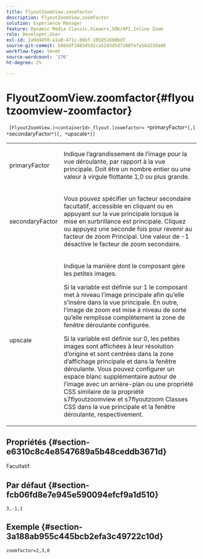 ```yaml
---
title: FlyoutZoomView.zoomfactor
description: FlyoutZoomView.zoomfactor
solution: Experience Manager
feature: Dynamic Media Classic,Viewers,SDK/API,Inline Zoom
role: Developer,User
exl-id: 2a9d4450-a1a0-471c-86bf-105d516b0bd7
source-git-commit: 50dddf148345d2ca5243d5d7108fefa56d23dad6
workflow-type: tm+mt
source-wordcount: '176'
ht-degree: 2%

---
```


# FlyoutZoomView.zoomfactor{#flyoutzoomview-zoomfactor}

` [FlyoutZoomView.|<containerId>_flyout.]zoomfactor= *`primaryFactor`*[,[ *`secondaryFactor`*][, *`upscale`*]]`

<table id="table_9B98C97485DD4DEB8A6ECBCE8DF6B886"> 
 <tbody> 
  <tr> 
   <td colname="col1"> <p> <span class="codeph"> <span class="varname"> primaryFactor</span> </span> </p> </td> 
   <td colname="col2"> <p> Indique l’agrandissement de l’image pour la vue déroulante, par rapport à la vue principale. Doit être un nombre entier ou une valeur à virgule flottante <span class="codeph"> 1,0</span> ou plus grande. </p> </td> 
  </tr> 
  <tr> 
   <td colname="col1"> <p> <span class="codeph"> <span class="varname"> secondaryFactor</span> </span> </p> </td> 
   <td colname="col2"> <p> Vous pouvez spécifier un facteur secondaire facultatif, accessible en cliquant ou en appuyant sur la vue principale lorsque la mise en surbrillance est principale. Cliquez ou appuyez une seconde fois pour revenir au facteur de zoom Principal. Une valeur de <span class="codeph"> -1</span> désactive le facteur de zoom secondaire. </p> </td> 
  </tr> 
  <tr> 
   <td colname="col1"> <p><span class="codeph"><span class="varname"> upscale</span></span> </p> </td> 
   <td colname="col2"> <p>Indique la manière dont le composant gère les petites images. </p> <p>Si la variable est définie sur <span class="codeph"> 1</span> le composant met à niveau l’image principale afin qu’elle s’insère dans la vue principale. En outre, l’image de zoom est mise à niveau de sorte qu’elle remplisse complètement la zone de fenêtre déroulante configurée. </p> <p>Si la variable est définie sur <span class="codeph"> 0</span>, les petites images sont affichées à leur résolution d’origine et sont centrées dans la zone d’affichage principale et dans la fenêtre déroulante. Vous pouvez configurer un espace blanc supplémentaire autour de l’image avec un arrière-plan ou une propriété CSS similaire de la propriété <span class="codeph"> s7flyoutzoomview</span> et <span class="codeph"> s7flyoutzoom</span> Classes CSS dans la vue principale et la fenêtre déroulante, respectivement. </p> </td> 
  </tr> 
 </tbody> 
</table>

## Propriétés {#section-e6310c8c4e8547689a5b48ceddb3671d}

Facultatif.

## Par défaut {#section-fcb06fd8e7e945e590094efcf9a1d510}

`3,-1,1`

## Exemple {#section-3a188ab955c445bcb2efa3c49722c10d}

`zoomfactor=2,3,0`
